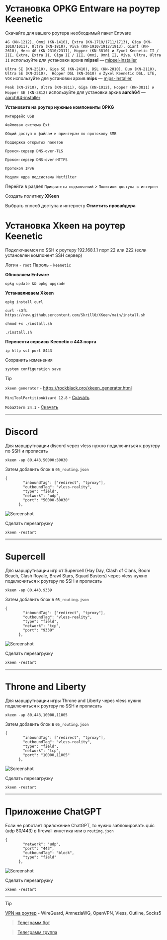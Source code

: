 # Установка OPKG Entware на роутер Keenetic
Скачайте для вашего роутера необходимый пакет Entware

`4G (KN-1212), Omni (KN-1410), Extra (KN-1710/1711/1713), Giga (KN-1010/1011), Ultra (KN-1810), Viva (KN-1910/1912/1913), Giant (KN-2610), Hero 4G (KN-2310/2311), Hopper (KN-3810) и Zyxel Keenetic II / III, Extra, Extra II, Giga II / III, Omni, Omni II, Viva, Ultra, Ultra II` используйте для установки архив **mipsel** — [mipsel-installer](https://bin.entware.net/mipselsf-k3.4/installer/mipsel-installer.tar.gz)

`Ultra SE (KN-2510), Giga SE (KN-2410), DSL (KN-2010), Duo (KN-2110), Ultra SE (KN-2510),  Hopper DSL (KN-3610) и Zyxel Keenetic DSL, LTE, VOX` используйте для установки архив **mips** — [mips-installer](https://bin.entware.net/mipssf-k3.4/installer/mips-installer.tar.gz)

`Peak (KN-2710), Ultra (KN-1811), Giga (KN-1012), Hopper (KN-3811) и Hopper SE (KN-3812)` используйте для установки архив **aarch64** — [aarch64-installer](https://bin.entware.net/aarch64-k3.10/installer/aarch64-installer.tar.gz)

**Установите на роутер нужные компоненты OPKG**

```
Интерфейс USB
```
```
Файловая система Ext
```
```
Общий доступ к файлам и принтерам по протоколу SMB
```
```
Поддержка открытых пакетов
```
```
Прокси-сервер DNS-over-TLS
```
```
Прокси-сервер DNS-over-HTTPS
```
```
Протокол IPv6
```
```
Модули ядра подсистемы Netfilter
```

Перейти в раздел `Приоритеты подключений` > `Политики доступа в интернет`

Создать политику **XKeen**

Выбрать способ доступа к интернету **Отметить провайдера**

# Установка Xkeen на роутер Keenetic
Подключаемся по SSH к роутеру 192.168.1.1 порт 22 или 222 (если установлен компонент SSH сервер)

Логин - `root`
Пароль - `keenetic`

**Обновляем Entware**
```
opkg update && opkg upgrade
```
**Устанавливаем Xkeen**

```
opkg install curl
```
```
curl -sOfL https://raw.githubusercontent.com/Skrill0/XKeen/main/install.sh
```
```
chmod +x ./install.sh
```
```
./install.sh
```


**Перенести сервисы Keenetic с 443 порта**
```
ip http ssl port 8443
```
Сохранить изменения
```
system configuration save
```

> [!TIP]
> `xkeen generator` - https://rockblack.pro/xkeen_generator.html
> 
> `MiniToolPartitionWizard 12.8` - [Скачать](https://rockblack.pro/soft/MiniToolPartitionWizard.zip)
>
>  `MobaXterm 24.1` - [Скачать](https://rockblack.pro/soft/MobaXterm.zip)
____


# Discord
Для маршрутизации discord через vless нужно подключиться к роутеру по SSH и прописать 
```
xkeen -ap 80,443,50000:50030
```
Затем добавить блок в `05_routing.json`

```
{
        "inboundTag": ["redirect", "tproxy"],
        "outboundTag": "vless-reality",
        "type": "field",
        "network": "udp",
        "port": "50000-50030"
      },
```

![Screenshot](https://rockblack.pro/images/xray/Screenshot_270.jpg)


Сделать перезагрузку
```
xkeen -restart
```

____


# Supercell
Для маршрутизации игр от Supercell (Hay Day, Clash of Clans, Boom Beach, Clash Royale, Brawl Stars, Squad Busters) через vless нужно подключиться к роутеру по SSH и прописать 
```
xkeen -ap 80,443,9339
```
Затем добавить блок в `05_routing.json`

```
{
        "inboundTag": ["redirect", "tproxy"],
        "outboundTag": "vless-reality",
        "type": "field",
        "network": "tcp",
        "port": "9339"
      },

```

![Screenshot](https://rockblack.pro/images/xray/Screenshot_271.jpg)


Сделать перезагрузку
```
xkeen -restart
```
____

# Throne and Liberty

Для маршрутизации игры Throne and Liberty через vless нужно подключиться к роутеру по SSH и прописать 
```
xkeen -ap 80,443,10000,11005
```
Затем добавить блок в `05_routing.json`

```
{
        "inboundTag": ["redirect", "tproxy"],
        "outboundTag": "vless-reality",
        "type": "field",
        "network": "tcp",
        "port": "10000,11005"
      },

```

![Screenshot](https://rockblack.pro/images/xray/Screenshot_272.jpg)


Сделать перезагрузку
```
xkeen -restart
```
____

# Приложение ChatGPT 
Если не работает приложение ChatGPT, то нужно заблокировать quic (udp 80/443) в firewall кинетика или в `routing.json`

```
{
        "network": "udp",
        "port": "443",
        "outboundTag": "block",
        "type": "field"               
      },
```
![Screenshot](https://rockblack.pro/images/xray/Screenshot_295.jpg)

Сделать перезагрузку
```
xkeen -restart
```
____
> [!TIP]
> [VPN на роутер](https://rockblack.pro/price) - WireGuard, AmneziaWG, OpenVPN, Vless, Outline, Socks5

> [Телеграмм бот](https://t.me/Cripto_Plusbot)

> [Телеграмм группа](https://t.me/rockblack_vpn)



